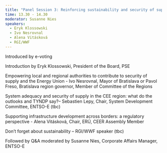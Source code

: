```yaml
---
title: "Panel Session 3: Reinforcing sustainability and security of supply"
time: 13.30 - 14.30
moderator: Susanne Nies
speakers: 
  - Eryk Klossowski
  - Ivo Nesrovnal
  - Alena Vitásková
  - RGI/WWF
---
```




Introduced by e-voting

Introduction by Eryk Klossowski, President of the Board, PSE 

Empowering local and regional authorities to contribute to security of supply and the Energy Union - Ivo Nesrovnal, Mayor of Bratislava or Pavol Freso, Bratislava region governor, Member of Committee of the Regions

System adequacy and security of supply in the CEE region: what do the outlooks and TYNDP say?– Sebastien Lepy, Chair, System Development Committee, ENTSO-E (tbc)

Supporting infrastructure development across borders: a regulatory perspective - Alena Vitásková, Chair, ERÚ, CEER Assembly Member

Don’t forget about sustainability – RGI/WWF speaker (tbc)

Followed by Q&A moderated by Susanne Nies, Corporate Affairs Manager, ENTSO-E
